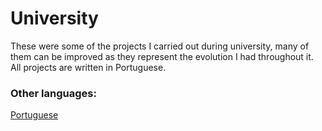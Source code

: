 # University
These were some of the projects I carried out during university, many of them can be improved as they represent the evolution I had throughout it.
All projects are written in Portuguese.


### Other languages:
[Portuguese](https://github.com/Dinizoides/University/blob/main/README.pt.md)
